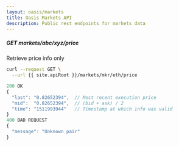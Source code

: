 ```yaml
---
layout: oasis/markets
title: Oasis Markets API
description: Public rest endpoints for markets data
---
```


##### GET markets/abc/xyz/price

Retrieve price info only

```bash
curl --request GET \
  --url {{ site.apiRoot }}/markets/mkr/eth/price
```

```javascript
200 OK
{
  "last": "0.82652394",  // Most recent execution price
  "mid":  "0.82652394",  // (bid + ask) / 2
  "time": "1511993944"   // Timestamp at which info was valid
}
400 BAD REQUEST
{
  "message": "Unknown pair"
}
```
